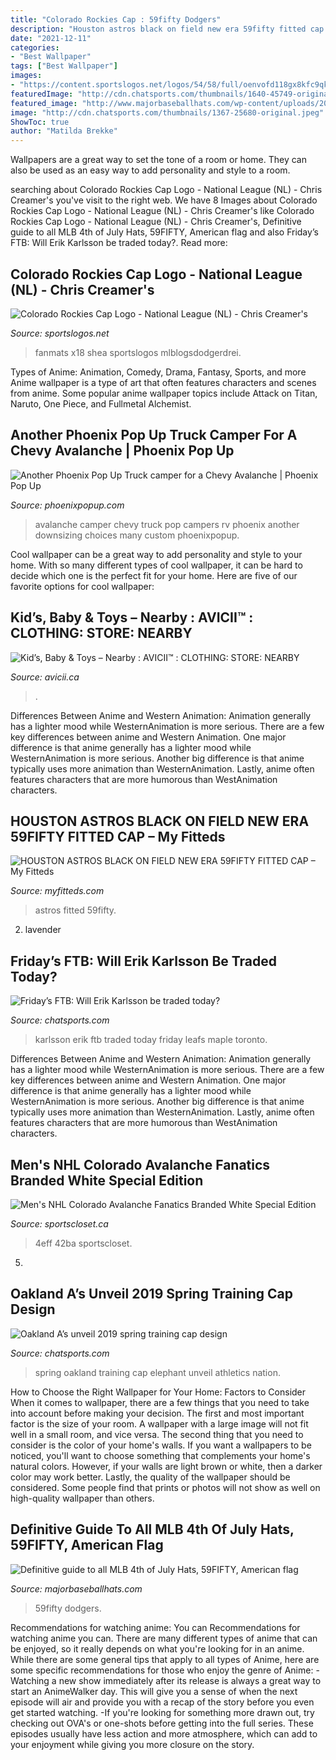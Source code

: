 ```yaml
---
title: "Colorado Rockies Cap : 59fifty Dodgers"
description: "Houston astros black on field new era 59fifty fitted cap – my fitteds"
date: "2021-12-11"
categories:
- "Best Wallpaper"
tags: ["Best Wallpaper"]
images:
- "https://content.sportslogos.net/logos/54/58/full/oenvofd118gx8kfc9qkevxwwm.png"
featuredImage: "http://cdn.chatsports.com/thumbnails/1640-45749-original.jpeg"
featured_image: "http://www.majorbaseballhats.com/wp-content/uploads/2013/06/Los-Angeles-Dodgers-New-Era-2017-MLB-Authentic-Collection-Stars-Stripes-59FIFTY-Cap-lids.com_-1024x737.png"
image: "http://cdn.chatsports.com/thumbnails/1367-25680-original.jpeg"
ShowToc: true
author: "Matilda Brekke"
---
```



Wallpapers are a great way to set the tone of a room or home. They can also be used as an easy way to add personality and style to a room.

	

		
searching about Colorado Rockies Cap Logo - National League (NL) - Chris Creamer&#039;s you've visit to the right web. We have 8 Images about Colorado Rockies Cap Logo - National League (NL) - Chris Creamer&#039;s like Colorado Rockies Cap Logo - National League (NL) - Chris Creamer&#039;s, Definitive guide to all MLB 4th of July Hats, 59FIFTY, American flag and also Friday’s FTB: Will Erik Karlsson be traded today?. Read more:
		
    
## Colorado Rockies Cap Logo - National League (NL) - Chris Creamer&#039;s

<img loading=lazy src="https://content.sportslogos.net/logos/54/58/full/oenvofd118gx8kfc9qkevxwwm.png" onerror="this.onerror=null;this.src='https://tse4.mm.bing.net/th?id=OIP.Wz2jbBMOIHk5fEVoDqjb3AHaEz&amp;pid=15.1';" alt="Colorado Rockies Cap Logo - National League (NL) - Chris Creamer&#039;s">

_Source: sportslogos.net_

>fanmats x18 shea sportslogos mlblogsdodgerdrei. 

	

Types of Anime: Animation, Comedy, Drama, Fantasy, Sports, and more
Anime wallpaper is a type of art that often features characters and scenes from anime. Some popular anime wallpaper topics include Attack on Titan, Naruto, One Piece, and Fullmetal Alchemist.

    
## Another Phoenix Pop Up Truck Camper For A Chevy Avalanche | Phoenix Pop Up

<img loading=lazy src="http://www.phoenixpopup.com/wp-content/uploads/2012/08/Av-.jpg" onerror="this.onerror=null;this.src='https://tse1.mm.bing.net/th?id=OIP.E1hwQ7hD-a-xYAFCi19HFQHaFi&amp;pid=15.1';" alt="Another Phoenix Pop Up Truck camper for a Chevy Avalanche | Phoenix Pop Up">

_Source: phoenixpopup.com_

>avalanche camper chevy truck pop campers rv phoenix another downsizing choices many custom phoenixpopup. 

	

Cool wallpaper can be a great way to add personality and style to your home. With so many different types of cool wallpaper, it can be hard to decide which one is the perfect fit for your home. Here are five of our favorite options for cool wallpaper: 

    
## Kid’s, Baby &amp; Toys – Nearby : AVICII™ : CLOTHING: STORE: NEARBY

<img loading=lazy src="https://www.avicii.ca/wp-content/uploads/2018/05/AVICII-CLOTHING-STORE-FOR-WATCHES-NEARBY.jpg" onerror="this.onerror=null;this.src='https://tse2.mm.bing.net/th?id=OIP.wFA03fYeL7Dg1nCezcTwBwAAAA&amp;pid=15.1';" alt="Kid’s, Baby &amp; Toys – Nearby : AVICII™ : CLOTHING: STORE: NEARBY">

_Source: avicii.ca_

>. 

	

Differences Between Anime and Western Animation: Animation generally has a lighter mood while WesternAnimation is more serious.
There are a few key differences between anime and Western Animation. One major difference is that anime generally has a lighter mood while WesternAnimation is more serious. Another big difference is that anime typically uses more animation than WesternAnimation. Lastly, anime often features characters that are more humorous than WestAnimation characters.

    
## HOUSTON ASTROS BLACK ON FIELD NEW ERA 59FIFTY FITTED CAP – My Fitteds

<img loading=lazy src="https://cdn.shopify.com/s/files/1/0027/3924/1011/products/IMG_8696_1200x630.jpg?v=1585155772" onerror="this.onerror=null;this.src='https://tse1.mm.bing.net/th?id=OIP.aGmbHyI6PFkG0re0oNnkzgHaE8&amp;pid=15.1';" alt="HOUSTON ASTROS BLACK ON FIELD NEW ERA 59FIFTY FITTED CAP – My Fitteds">

_Source: myfitteds.com_

>astros fitted 59fifty. 

	

2. lavender 

    
## Friday’s FTB: Will Erik Karlsson Be Traded Today?

<img loading=lazy src="http://cdn.chatsports.com/thumbnails/1367-25680-original.jpeg" onerror="this.onerror=null;this.src='https://tse4.mm.bing.net/th?id=OIP.e14NMfFE7EC3NNBE3-uUvQHaE7&amp;pid=15.1';" alt="Friday’s FTB: Will Erik Karlsson be traded today?">

_Source: chatsports.com_

>karlsson erik ftb traded today friday leafs maple toronto. 

	

Differences Between Anime and Western Animation: Animation generally has a lighter mood while WesternAnimation is more serious.
There are a few key differences between anime and Western Animation. One major difference is that anime generally has a lighter mood while WesternAnimation is more serious. Another big difference is that anime typically uses more animation than WesternAnimation. Lastly, anime often features characters that are more humorous than WestAnimation characters.

    
## Men&#039;s NHL Colorado Avalanche Fanatics Branded White Special Edition

<img loading=lazy src="https://sportscloset.ca/wp-content/uploads/2021/03/522077DF-4EFF-42BA-8280-09BB25E5438E.jpeg" onerror="this.onerror=null;this.src='https://tse3.mm.bing.net/th?id=OIP.tS5MRJDHUrNSePuw1056UAHaG4&amp;pid=15.1';" alt="Men&#039;s NHL Colorado Avalanche Fanatics Branded White Special Edition">

_Source: sportscloset.ca_

>4eff 42ba sportscloset. 

	

5.

    
## Oakland A’s Unveil 2019 Spring Training Cap Design

<img loading=lazy src="http://cdn.chatsports.com/thumbnails/1640-45749-original.jpeg" onerror="this.onerror=null;this.src='https://tse1.mm.bing.net/th?id=OIP.XjSQVb9Q7jSepK30pjOTjAHaE7&amp;pid=15.1';" alt="Oakland A’s unveil 2019 spring training cap design">

_Source: chatsports.com_

>spring oakland training cap elephant unveil athletics nation. 

	

How to Choose the Right Wallpaper for Your Home: Factors to Consider
When it comes to wallpaper, there are a few things that you need to take into account before making your decision. The first and most important factor is the size of your room. A wallpaper with a large image will not fit well in a small room, and vice versa. 
The second thing that you need to consider is the color of your home's walls. If you want a wallpapers to be noticed, you'll want to choose something that complements your home's natural colors. However, if your walls are light brown or white, then a darker color may work better. 
Lastly, the quality of the wallpaper should be considered. Some people find that prints or photos will not show as well on high-quality wallpaper than others.

    
## Definitive Guide To All MLB 4th Of July Hats, 59FIFTY, American Flag

<img loading=lazy src="http://www.majorbaseballhats.com/wp-content/uploads/2013/06/Los-Angeles-Dodgers-New-Era-2017-MLB-Authentic-Collection-Stars-Stripes-59FIFTY-Cap-lids.com_-1024x737.png" onerror="this.onerror=null;this.src='https://tse2.mm.bing.net/th?id=OIP.g4p-KQa06XGv09m8rv8bAQHaFV&amp;pid=15.1';" alt="Definitive guide to all MLB 4th of July Hats, 59FIFTY, American flag">

_Source: majorbaseballhats.com_

>59fifty dodgers. 

	

Recommendations for watching anime: You can
Recommendations for watching anime you can. There are many different types of anime that can be enjoyed, so it really depends on what you're looking for in an anime. While there are some general tips that apply to all types of Anime, here are some specific recommendations for those who enjoy the genre of Anime: 
-Watching a new show immediately after its release is always a great way to start an AnimeWalker day. This will give you a sense of when the next episode will air and provide you with a recap of the story before you even get started watching. 
-If you're looking for something more drawn out, try checking out OVA's or one-shots before getting into the full series. These episodes usually have less action and more atmosphere, which can add to your enjoyment while giving you more closure on the story.

